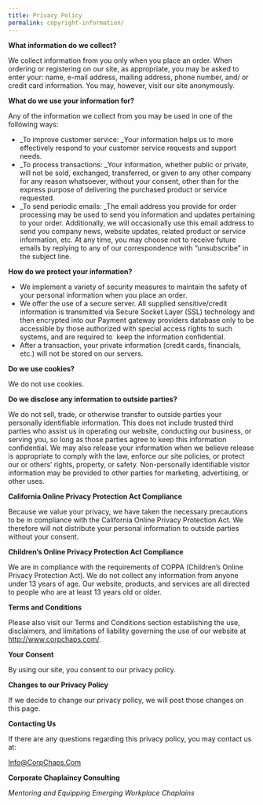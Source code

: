 ```yaml
---
title: Privacy Policy
permalink: copyright-information/
---
```

**What information do we collect?**

We collect information from you only when you place an order. When ordering or registering on our site, as appropriate, you may be asked to enter your: name, e-mail address, mailing address, phone number, and/ or credit card information. You may, however, visit our site anonymously.

**What do we use your information for?**

Any of the information we collect from you may be used in one of the following ways:

*   _To improve customer service: _Your information helps us to more effectively respond to your customer service requests and support needs.
*   _To process transactions: _Your information, whether public or private, will not be sold, exchanged, transferred, or given to any other company for any reason whatsoever, without your consent, other than for the express purpose of delivering the purchased product or service requested.
*   _To send periodic emails: _The email address you provide for order processing may be used to send you information and updates pertaining to your order. Additionally, we will occasionally use this email address to send you company news, website updates, related product or service information, etc. At any time, you may choose not to receive future emails by replying to any of our correspondence with &#8220;unsubscribe&#8221; in the subject line.

**How do we protect your information?**

*   We implement a variety of security measures to maintain the safety of your personal information when you place an order.
*   We offer the use of a secure server. All supplied sensitive/credit information is transmitted via Secure Socket Layer (SSL) technology and then encrypted into our Payment gateway providers database only to be accessible by those authorized with special access rights to such systems, and are required to<span style="font-family: DejaVu Sans Mono,monospace;"> </span>keep the information confidential.
*   After a transaction, your private information (credit cards, financials, etc.) will not be stored on our servers.

**Do we use cookies?**

We do not use cookies.

**Do we disclose any information to outside parties?**

We do not sell, trade, or otherwise transfer to outside parties your personally identifiable information. This does not include trusted third parties who assist us in operating our website, conducting our business, or serving you, so long as those parties agree to keep this information confidential. We may also release your information when we believe release is appropriate to comply with the law, enforce our site policies, or protect our or others&#8217; rights, property, or safety. Non-personally identifiable visitor information may be provided to other parties for marketing, advertising, or other uses.

**California Online Privacy Protection Act Compliance**

Because we value your privacy, we have taken the necessary precautions to be in compliance with the California Online Privacy Protection Act. We therefore will not distribute your personal information to outside parties without your consent.

**Children&#8217;s Online Privacy Protection Act Compliance**

We are in compliance with the requirements of COPPA (Children&#8217;s Online Privacy Protection Act). We do not collect any information from anyone under 13 years of age. Our website, products, and services are all directed to people who are at least 13 years old or older.

**Terms and Conditions**

Please also visit our Terms and Conditions section establishing the use, disclaimers, and limitations of liability governing the use of our website at http://www.corpchaps.com/.

**Your Consent**

By using our site, you consent to our privacy policy.

**Changes to our Privacy Policy**

If we decide to change our privacy policy, we will post those changes on this page.

**Contacting Us**

If there are any questions regarding this privacy policy, you may contact us at:

[Info@CorpChaps.Com](mailto://info@corpchaps.com)

**Corporate Chaplaincy Consulting**

_Mentoring and Equipping Emerging Workplace Chaplains_
